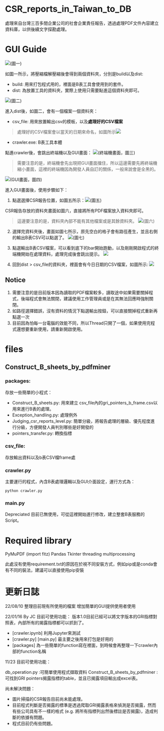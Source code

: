 # CSR_reports_in_Taiwan_to_DB
處理來自台灣三百多間企業公司的社會企業責任報告，透過處理PDF文件內容建立資料庫，以供後續文字探勘處理。


# GUI Guide
![](https://i.imgur.com/eK4V8ah.png)(圖一)

如圖一所示，將壓縮檔解壓縮後會得到兩個資料夾，分別是build以及dist:
* build: 用來打包程式用的，裡面是B表工具會使用到的套件。
* dist: 為放置工具的資料夾，實際上使用只需要點進這個資料夾即可。


![](https://i.imgur.com/1h98YRf.png)(圖二)

進入dist後，如圖二，會有一個檔案一個資料夾：
* csv_file: 用來放置輸出csv的模板，以及**處理好的CSV檔案**
> 處理好的CSV檔案會以當天的日期來命名，如圖所示![](https://i.imgur.com/SUfsa8m.png)
* crawler.exe: B表工具本體

點進crawler後，會跳出終端機以及GUI畫面：
![](https://i.imgur.com/eEuanOu.png)(終端機畫面，圖三)

> 需要注意的是，終端機會先出現把GUI畫面擋住，所以這邊需要先將終端機縮小畫面，這裡的終端機因為開發人員自訂的關係，一般來說會是全黑的。
> 
![](https://i.imgur.com/KwjnjMt.png)(GUI畫面，圖四)

進入GUI畫面後，使用步驟如下：
1. 點選選擇CSR報告位置，如圖五所示：![](https://i.imgur.com/bq9465e.png)(圖五)

CSR報告存放的資料夾畫面如圖六，直接將所有PDF檔案放入資料夾即可。
> 這邊要注意的是，資料夾內部不能有其他檔案或是其餘資料夾。
> ![](https://i.imgur.com/5vNxvPX.png)(圖六)


2. 選擇完資料夾後，畫面如圖七所示，原先空白的格子會有路徑產生，並且右側的輸出B表CSV可以點選了。
![](https://i.imgur.com/bbi6z19.png)(圖七)

3. 點選輸出B表CSV檔案，可以看到底下的bar開始跑動，以及剛剛開啟程式的終端機開始在處理資料，處理完成後會跳出提示。
![](https://i.imgur.com/GExMTpN.png)

4. 回到dist > csv_file的資料夾，裡面會有今日日期的CSV檔案，如圖所示:
![](https://i.imgur.com/nAk8804.png)

## Notice

1. 需要注意的是目前版本因為讀取的PDF檔案較多，讀取途中如果需要關掉程式，後端程式會無法關閉，建議使用工作管理員或是在其無法回應時強制關閉。
2. 如路徑選擇錯誤，沒有資料的情況下點選輸出按鈕，可以直接關掉程式重新再點選一次
3. 目前因為怕每一台電腦的效能不同，所以Thread只開了一個，如果使用完程式還想要重新使用，請重新開啟使用。

# files

## Construct_B_sheets_by_pdfminer
### packages:
存放一些簡單的小程式：
* Construct_B_sheets.py: 用來建立 csv_file內的gri_pointers_b_frame.csv以用來進行B表的處理。
* Exception_handling.py: 處理例外
* Judging_csr_reports_level.py: 簡單分級，將報告處理的層級、優先程度進行分級，方便開發人員判別哪些是好開發的
* pointers_transfer.py: 轉換指標

### csv_file:
存放輸出資料以及b表CSV檔frame處

### crawler.py
主要運行的程式，內含B表處理邏輯以及GUI介面設定，運行方式為：
```python=
python crawler.py 
```
### main.py
Depreciated
目前已無使用，可從這裡開始進行修改，建立整套B表服務的Script。

# Required library
PyMuPDF (import fitz)
Pandas
Tkinter
threading
multiprocessing

此處沒有使用requirement.txt的原因在於視不同安裝方式，例如pip或是conda會有不同的裝法，建議可以直接使用pip安裝
# 更新日誌

22/08/10
整理目前現有所使用的檔案
增加簡單的GUI提供使用者使用

22/01/16 By JC
目前可使用功能：
版本1.0目前已經可以將文字版本的GRI指標對照表，內部所有的揭露指標都可以抓到了。

* [crawler.ipynb] 利用Jupyter來測試
* [crawler.py] [main.py] 最主要之後用來打包是好用的
* [packages] 為一些簡單的function寫在裡面，到時候會再整理一下crawler內部的function名稱


11/23
目前可使用功能：

db_operation.py :可簡單使用程式擷取資料
Construct_B_sheets_by_pdfminer : 可找到GRI pointers揭露指標的table，並且已揭露項目輸出成excel表。 

尚未解決問題：
* 圖片掃描的CSR報告目前尚未能處理。
* 目前程式判斷是否揭露的標準是透過爬取GRI揭露表格來偵測是否揭露，然而有些公司具有不一樣的格式 (e.g. 將所有指標列出然後標註是否揭露)，造成判斷的依據有問題。
* 程式目前仍有些問題。
